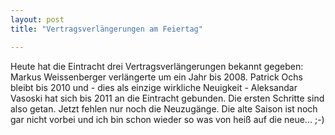 ```yaml
---
layout: post
title: "Vertragsverlängerungen am Feiertag"

---
```


Heute hat die Eintracht drei Vertragsverlängerungen bekannt gegeben: Markus Weissenberger verlängerte um ein Jahr bis 2008. Patrick Ochs bleibt bis 2010 und - dies als einzige wirkliche Neuigkeit - Aleksandar Vasoski hat sich bis 2011 an die Eintracht gebunden. Die ersten Schritte sind also getan. Jetzt fehlen nur noch die Neuzugänge. Die alte Saison ist noch gar nicht vorbei und ich bin schon wieder so was von heiß auf die neue... ;-)


